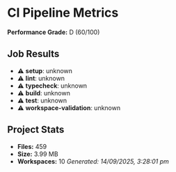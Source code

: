 # CI Pipeline Metrics

**Performance Grade:** D (60/100)

## Job Results

- ⚠️ **setup**: unknown
- ⚠️ **lint**: unknown
- ⚠️ **typecheck**: unknown
- ⚠️ **build**: unknown
- ⚠️ **test**: unknown
- ⚠️ **workspace-validation**: unknown

## Project Stats

- **Files:** 459
- **Size:** 3.99 MB
- **Workspaces:** 10 _Generated: 14/09/2025, 3:28:01 pm_
